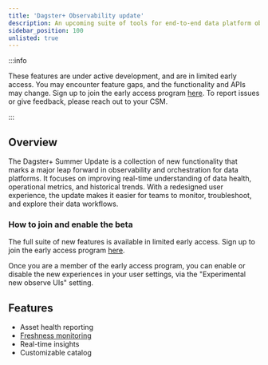 ```yaml
---
title: 'Dagster+ Observability update'
description: An upcoming suite of tools for end-to-end data platform observability
sidebar_position: 100
unlisted: true
---
```


:::info

These features are under active development, and are in limited early access. You may encounter feature gaps, and the functionality and APIs may change. Sign up to join the early access program [here](https://dagster.io/summer). To report issues or give feedback, please reach out to your CSM.

:::

## Overview

The Dagster+ Summer Update is a collection of new functionality that marks a major leap forward in observability and orchestration for data platforms. It focuses on improving real-time understanding of data health, operational metrics, and historical trends. With a redesigned user experience, the update makes it easier for teams to monitor, troubleshoot, and explore their data workflows.

### How to join and enable the beta

The full suite of new features is available in limited early access. Sign up to join the early access program [here](https://dagster.io/summer).

Once you are a member of the early access program, you can enable or disable the new experiences in your user settings, via the "Experimental new observe UIs" setting.

## Features
- Asset health reporting
- [Freshness monitoring](freshness)
- Real-time insights
- Customizable catalog
